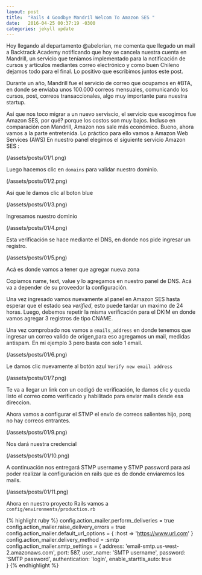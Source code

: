 ```yaml
---
layout: post
title:  "Rails 4 Goodbye Mandril Welcom To Amazon SES "
date:   2016-04-25 00:37:19 -0300
categories: jekyll update
---
```


Hoy llegando al departamento @abelorian, me comenta que llegado un mail a Backtrack Academy notificando que hoy se cancela nuestra cuenta en Mandrill, un servicio que teníamos implementado para la notificación de cursos y artículos mediantes correo electrónico  y como buen Chileno dejamos todo para el final. Lo positivo que escribimos juntos este post.

Durante un año, Mandrill fue el servicio de correo que ocupamos en #BTA, en donde se enviaba unos 100.000 correos mensuales, comunicando los cursos, post, correos transaccionales, algo muy importante para nuestra startup.

Así que nos toco migrar a un nuevo serviscio, el servicio que escogimos fue Amazon SES, por qué? porque los costos son muy bajos. Incluso en comparación con Mandrill, Amazon nos sale más económico.
Bueno, ahora vamos a la parte entretenida. Lo práctico para ello vamos a Amazon Web Services (AWS)
En nuestro panel elegimos el siguiente servicio Amazon SES :

(/assets/posts/01/1.png)

Luego hacemos clic en ```domains``` para validar nuestro dominio.

(/assets/posts/01/2.png)

Asi que le damos clic al boton blue 

(/assets/posts/01/3.png)

Ingresamos nuestro dominio

(/assets/posts/01/4.png)

Esta verificación se hace mediante el DNS, en donde nos pide ingresar un registro.

(/assets/posts/01/5.png)

Acá es donde vamos a tener que agregar nueva zona


Copiamos  name, text, value y lo agregamos en nuestro panel de DNS. Acá va a depender de su proveedor la configuración.

Una vez ingresado vamos nuevamente al panel en Amazon SES hasta esperar que el estado sea *verified*, esto puede tardar un maximo de 24 horas.
Luego, debemos repetir la misma verificación para el DKIM en donde vamos agregar 3 registros de tipo CNAME.

Una vez comprobado nos vamos a ```emails_address``` en donde tenemos que ingresar un correo valido de origen,para eso agregamos un mail, medidas antispam. En mi ejemplo 3 pero basta con solo 1 email.


(/assets/posts/01/6.png)

Le damos clic nuevamente al botón azul ```Verify new email address```

(/assets/posts/01/7.png)

Te va a llegar un link con un codigó de verificación, le damos clic y queda listo el correo como verificado y habilitado para enviar mails desde esa direccion.

Ahora vamos a configurar el STMP el envío de correos salientes hijo, porq no hay correos entrantes.


(/assets/posts/01/9.png)

Nos dará nuestra credencial

(/assets/posts/01/10.png)

A continuación nos entregará STMP username y STMP password para asi poder realizar la configuración en rails que es de donde enviaremos los mails.

(/assets/posts/01/11.png)

Ahora en nuestro proyecto Rails vamos a ```config/environments/production.rb```

{% highlight ruby %}
  config.action_mailer.perform_deliveries = true
  config.action_mailer.raise_delivery_errors = true
  config.action_mailer.default_url_options = { :host => 'https://www.url.com' }
  config.action_mailer.delivery_method = :smtp
  config.action_mailer.smtp_settings = {
    address:              'email-smtp.us-west-2.amazonaws.com',
    port:                 587,
    user_name:            'SMTP username',
    password:             'SMTP password',
    authentication:       'login',
    enable_starttls_auto: true  
    }
{% endhighlight %}

